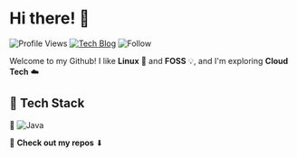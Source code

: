 # Hi there! 👋 

![Profile Views](https://komarev.com/ghpvc/?username=your-github-username&color=brightgreen)
[![Tech Blog](https://img.shields.io/badge/Blog-Tech%20Blog-blue)](https://your-tech-blog-link.com)
![Follow](https://img.shields.io/github/followers/your-github-username?style=social)

Welcome to my Github! I like **Linux** 🐧 and **FOSS** 💡, and I'm exploring **Cloud Tech** ☁️

## 🚀 Tech Stack
🔹 ![Java](https://img.shields.io/badge/-Java-007396?style=flat&logo=java&logoColor=white)

📌 **Check out my repos** ⬇  
